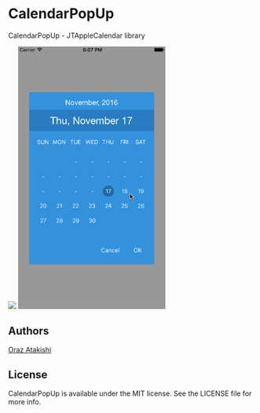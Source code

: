 # CalendarPopUp
CalendarPopUp - JTAppleCalendar library


<img src="https://dotjpg.co/caY.png" width="300">   <img src="CalendarPopUpDemo.gif" width="300">

## Authors

[Oraz Atakishi](https://github.com/orazz)

## License

CalendarPopUp is available under the MIT license. See the LICENSE file for more info.
